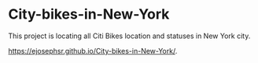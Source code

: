 # City-bikes-in-New-York
This project is locating all  Citi Bikes location and statuses in New York city.


 https://ejosephsr.github.io/City-bikes-in-New-York/.

